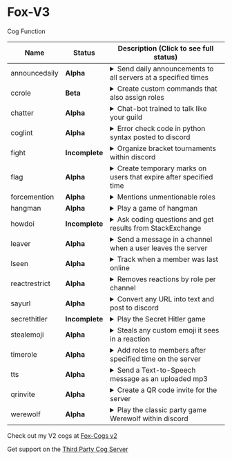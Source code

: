 # Fox-V3

Cog Function

| Name | Status | Description (Click to see full status)
| --- | --- | --- |
| announcedaily | **Alpha** | <details><summary>Send daily announcements to all servers at a specified times</summary>Commissioned release, so suggestions will not be accepted</details> |
| ccrole | **Beta** | <details><summary>Create custom commands that also assign roles</summary>May have some bugs, please create an issue if you find any</details> |
| chatter | **Alpha** | <details><summary>Chat-bot trained to talk like your guild</summary>Missing some key features, but currently functional</details> |
| coglint | **Alpha** | <details><summary>Error check code in python syntax posted to discord</summary>Works, but probably needs more turning to work for cogs</details> |
| fight | **Incomplete** | <details><summary>Organize bracket tournaments within discord</summary>Still in-progress, a massive project</details> |
| flag | **Alpha** | <details><summary>Create temporary marks on users that expire after specified time</summary>Ported, will not import old data. Please report bugs</details> |
| forcemention | **Alpha** | <details><summary>Mentions unmentionable roles</summary>Very simple cog, mention doesn't persist</details> |
| hangman | **Alpha** | <details><summary>Play a game of hangman</summary>Some visual glitches and needs more customization</details> |
| howdoi | **Incomplete** | <details><summary>Ask coding questions and get results from StackExchange</summary>Not yet functional</details> |
| leaver | **Alpha** | <details><summary>Send a message in a channel when a user leaves the server</summary>Just released, please report bugs</details> |
| lseen | **Alpha** | <details><summary>Track when a member was last online</summary>Alpha release, please report bugs</details> |
| reactrestrict | **Alpha** | <details><summary>Removes reactions by role per channel</summary>A bit clunky, but functional</details> |
| sayurl | **Alpha** | <details><summary>Convert any URL into text and post to discord</summary>No error checking and pretty spammy</details> |
| secrethitler | **Incomplete** | <details><summary>Play the Secret Hitler game</summary>Concept, no work done yet</details> |
| stealemoji | **Alpha** | <details><summary>Steals any custom emoji it sees in a reaction</summary>Some planned upgrades for server generation</details> |
| timerole | **Alpha** | <details><summary>Add roles to members after specified time on the server</summary>Upgraded from V2, please report any bugs</details> |
| tts | **Alpha** | <details><summary>Send a Text-to-Speech message as an uploaded mp3</summary>Alpha release, please report any bugs</details> |
| qrinvite | **Alpha** | <details><summary>Create a QR code invite for the server</summary>Alpha release, please report any bugs</details> |
| werewolf | **Alpha** | <details><summary>Play the classic party game Werewolf within discord</summary>Another massive project currently being developed, will be fully customizable</details> |


Check out my V2 cogs at [Fox-Cogs v2](https://github.com/bobloy/Fox-Cogs)

Get support on the [Third Party Cog Server](https://discord.gg/GET4DVk)
